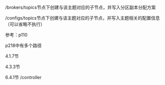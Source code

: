 <!-- more -->

/brokers/topics节点下创建与该主题对应的子节点，并写入分区副本分配方案

/configs/topics节点下创建与该主题对应的子节点，并写入主题相关的配置信息（可以省略不执行）

参考：p110

p218中有多个路径



4.1.7节

4.3.3节

6.4.1节   /controller